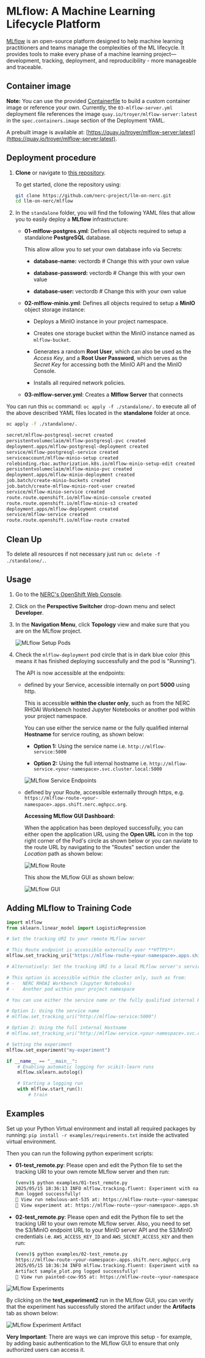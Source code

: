 # MLflow: A Machine Learning Lifecycle Platform

[MLflow](https://mlflow.org/) is an open-source platform designed to help machine learning practitioners and teams manage the complexities of the ML lifecycle. It provides tools to make every phase of a machine learning project—development, tracking, deployment, and reproducibility - more manageable and traceable.

## Container image

**Note:** You can use the provided [Containerfile](Containerfile) to build a custom container image or reference your own. Currently, the `03-mlflow-server.yml` deployment file references the image `quay.io/troyer/mlflow-server:latest` in the `spec.containers.image` section of the Deployment YAML.

A prebuilt image is available at: [https://quay.io/troyer/mlflow-server:latest](https://quay.io/troyer/mlflow-server:latest).

## Deployment procedure

1. **Clone** or navigate to [this repository](https://github.com/nerc-project/llm-on-nerc.git).

    To get started, clone the repository using:

    ```sh
    git clone https://github.com/nerc-project/llm-on-nerc.git
    cd llm-on-nerc/mlflow
    ```

2. In the `standalone` folder, you will find the following YAML files that allow
    you to easily deploy a **MLflow** infrastructure:

    -   **01-mlflow-postgres.yml**: Defines all objects required to setup a standalone
        **PostgreSQL** database.

        This allow allow you to set your own database info via Secrets:

        -   **database-name:** vectordb  # Change this with your own value

        -   **database-password:** vectordb  # Change this with your own value

        -   **database-user:** vectordb  # Change this with your own value

    -   **02-mlflow-minio.yml**: Defines all objects required to setup a **MinIO**
        object storage instance:

        -   Deploys a MinIO instance in your project namespace.

        -   Creates one storage bucket within the MinIO instance named as `mlflow-bucket`.

        -   Generates a random **Root User**, which can also be used as the *Access Key*,
            and a **Root User Password**, which serves as the *Secret Key* for accessing
            both the MinIO API and the MinIO Console.

        -   Installs all required network policies.

    -   **03-mlflow-server.yml**: Creates a **Mlflow Server** that connects

You can run this `oc` command: `oc apply -f ./standalone/.` to execute all of the
above described YAML files located in the **standalone** folder at once.

```sh
oc apply -f ./standalone/.

secret/mlflow-postgresql-secret created
persistentvolumeclaim/mlflow-postgresql-pvc created
deployment.apps/mlflow-postgresql-deployment created
service/mlflow-postgresql-service created
serviceaccount/mlflow-minio-setup created
rolebinding.rbac.authorization.k8s.io/mlflow-minio-setup-edit created
persistentvolumeclaim/mlflow-minio-pvc created
deployment.apps/mlflow-minio-deployment created
job.batch/create-minio-buckets created
job.batch/create-mlflow-minio-root-user created
service/mlflow-minio-service created
route.route.openshift.io/mlflow-minio-console created
route.route.openshift.io/mlflow-minio-s3 created
deployment.apps/mlflow-deployment created
service/mlflow-service created
route.route.openshift.io/mlflow-route created
```

## Clean Up

To delete all resources if not necessary just run `oc delete -f ./standalone/.`.

## Usage

1. Go to the [NERC's OpenShift Web Console](https://console.apps.shift.nerc.mghpcc.org).

2. Click on the **Perspective Switcher** drop-down menu and select **Developer**.

3. In the **Navigation Menu**, click **Topology** view and make sure that you are
    on the MLflow project.

    ![MLflow Setup Pods](images/mlflow-setup-pods.png)

4. Check the `mlflow-deployment` pod circle that is in dark blue color (this means
  it has finished deploying successfully and the pod is "Running").

    The API is now accessible at the endpoints:

    -   defined by your Service, accessible internally on port **5000** using http.

        This is accessible **within the cluster only**, such as from the NERC RHOAI
        Workbench hosted Jupyter Notebooks or another pod within your project namespace.

        You can use either the service name or the fully qualified internal **Hostname**
        for service routing, as shown below:

        -   **Option 1:** Using the service name i.e. `http://mlflow-service:5000`

        -   **Option 2:** Using the full internal hostname i.e. `http://mlflow-service.<your-namespace>.svc.cluster.local:5000`

        ![MLflow Service Endpoints](images/mlflow-internal-service-endpoints.png)

    -   defined by your Route, accessible externally through https, e.g. `https://mlflow-route-<your-namespace>.apps.shift.nerc.mghpcc.org`.

        **Accessing MLflow GUI Dashboard:**

        When the application has been deployed successfully, you can either open
        the application URL using the **Open URL** icon in the top right corner
        of the Pod's circle as shown below or you can naviate to the route URL
        by navigating to the "Routes" section under the _Location_ path as shown
        below:

        ![MLflow Route](images/mlflow-route.png)

        This show the MLflow GUI as shown below:

        ![MLflow GUI](images/mlflow-gui.png)

## Adding MLflow to Training Code

```python
import mlflow
from sklearn.linear_model import LogisticRegression

# Set the tracking URI to your remote MLflow server

# This Route endpoint is accessible externally over **HTTPS**:
mlflow.set_tracking_uri("https://mlflow-route-<your-namespace>.apps.shift.nerc.mghpcc.org")  # Replace with your own remote server's route

# Alternatively: Set the tracking URI to a local MLflow server's service endpoint. This is accessible internally over **HTTP** on the specified port.

# This option is accessible within the cluster only, such as from:
# -   NERC RHOAI Workbench (Jupyter Notebooks)
# -   Another pod within your project namespace

# You can use either the service name or the fully qualified internal Hostname:

# Option 1: Using the service name
# mlflow.set_tracking_uri("http://mlflow-service:5000")

# Option 2: Using the full internal Hostname
# mlflow.set_tracking_uri("http://mlflow-service.<your-namespace>.svc.cluster.local:5000")

# Setting the experiment
mlflow.set_experiment("my-experiment")

if __name__ == "__main__":
    # Enabling automatic logging for scikit-learn runs
    mlflow.sklearn.autolog()

    # Starting a logging run
    with mlflow.start_run():
        # train
```

## Examples

Set up your Python Virtual environment and install all required packages by running:
`pip install -r examples/requirements.txt` inside the activated virtual environment.

Then you can run the following python experiment scripts:

-   **01-test_remote.py**: Please open and edit the Python file to set the tracking URI to your own remote MLflow server and then run:

    ```sh
    (venv)$ python examples/01-test_remote.py
    2025/05/15 18:36:13 INFO mlflow.tracking.fluent: Experiment with name 'test_experiment1' does not exist. Creating a new experiment.
    Run logged successfully!
    🏃 View run nebulous-ant-535 at: https://mlflow-route-<your-namespace>.apps.shift.nerc.mghpcc.org/#/experiments/1/runs/55f01904bd914be880fe9fd1fdbcc515
    🧪 View experiment at: https://mlflow-route-<your-namespace>.apps.shift.nerc.mghpcc.org/#/experiments/1
    ```

-   **02-test_remote.py**: Please open and edit the Python file to set the tracking URI to your own remote MLflow server. Also, you need to set the S3/MinIO endpoint URL to your MinIO server API and the S3/MinIO credentials i.e. `AWS_ACCESS_KEY_ID` and `AWS_SECRET_ACCESS_KEY` and then run:

    ```sh
    (venv)$ python examples/02-test_remote.py
    https://mlflow-route-<your-namespace>.apps.shift.nerc.mghpcc.org
    2025/05/15 18:36:34 INFO mlflow.tracking.fluent: Experiment with name 'test_experiment2' does not exist. Creating a new experiment.
    Artifact sample_plot.png logged successfully!
    🏃 View run painted-cow-955 at: https://mlflow-route-<your-namespace>.apps.shift.nerc.mghpcc.org/#/experiments/2/runs/05ce7b095b5049e0ad72e0ef25cf48e3
    ```

![MLflow Experiments](images/mlflow-experiments.png)

By clicking on the **test_experiment2** run in the MLflow GUI, you can verify that
the experiment has successfully stored the artifact under the **Artifacts** tab
as shown below:

![MLflow Experiment Artifact](images/mlflow-experiment-artifact.png)

**Very Important**: There are ways we can improve this setup - for example, by adding basic authentication to the MLflow GUI to ensure that only authorized users can access it.
